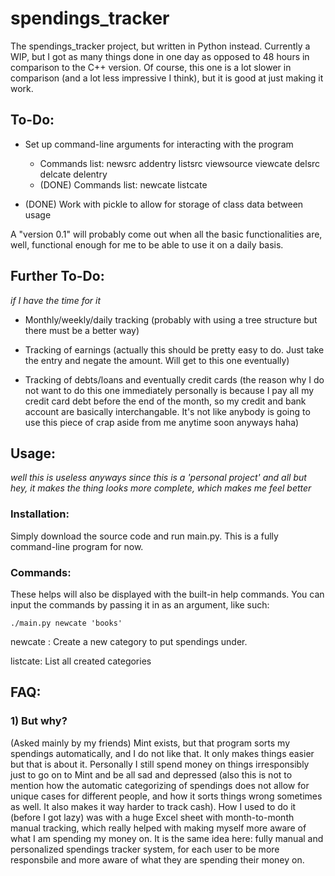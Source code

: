 # spendings_tracker

The spendings_tracker project, but written in Python instead. Currently a WIP, but I got as many things done in one day as opposed to 48 hours in comparison to the C++ version. Of course, this one is a lot slower in comparison (and a lot less impressive I think), but it is good at just making it work.

## To-Do:

 - Set up command-line arguments for interacting with the program
    + Commands list: newsrc addentry listsrc viewsource viewcate delsrc delcate delentry
    + (DONE) Commands list: newcate listcate
 
 - (DONE) Work with pickle to allow for storage of class data between usage
 
 A "version 0.1" will probably come out when all the basic functionalities are, well, functional enough for me to be able to use it on a daily basis.

## Further To-Do:

*if I have the time for it*

- Monthly/weekly/daily tracking (probably with using a tree structure but there must be a better way)

- Tracking of earnings (actually this should be pretty easy to do. Just take the entry and negate the amount. Will get to this one eventually)

- Tracking of debts/loans and eventually credit cards (the reason why I do not want to do this one immediately personally is because I pay all my credit card debt before the end of the month, so my credit and bank account are basically interchangable. It's not like anybody is going to use this piece of crap aside from me anytime soon anyways haha)

## Usage:

*well this is useless anyways since this is a 'personal project' and all but hey, it makes the thing looks more complete, which makes me feel better*

### Installation:

Simply download the source code and run main.py. This is a fully command-line program for now.

### Commands:

These helps will also be displayed with the built-in help commands. You can input the commands by passing it in as an argument, like such:

```
./main.py newcate 'books'
```

newcate <name>: Create a new category to put spendings under.

listcate: List all created categories

## FAQ:

### 1) But why?

(Asked mainly by my friends) Mint exists, but that program sorts my spendings automatically, and I do not like that. It only makes things easier but that is about it. Personally I still spend money on things irresponsibly just to go on to Mint and be all sad and depressed (also this is not to mention how the automatic categorizing of spendings does not allow for unique cases for different people, and how it sorts things wrong sometimes as well. It also makes it way harder to track cash). How I used to do it (before I got lazy) was with a huge Excel sheet with month-to-month manual tracking, which really helped with making myself more aware of what I am spending my money on. It is the same idea here: fully manual and personalized spendings tracker system, for each user to be more responsbile and more aware of what they are spending their money on.
